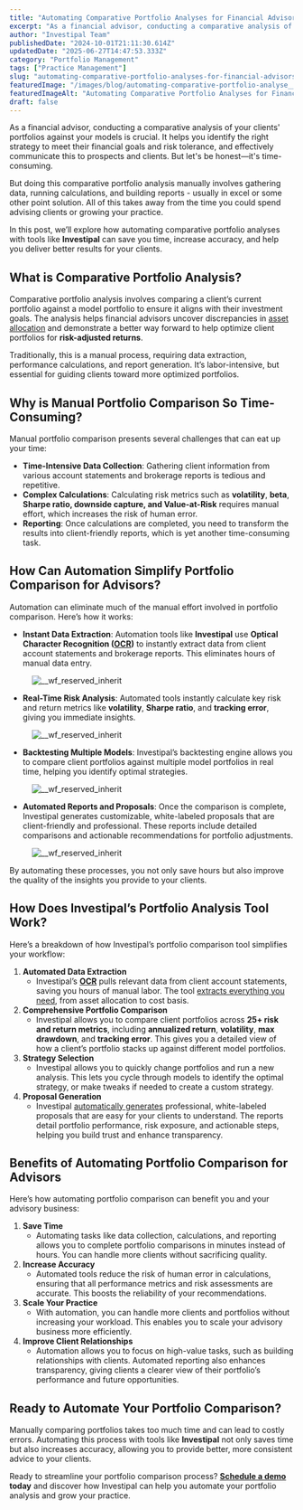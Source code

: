 ```yaml
---
title: "Automating Comparative Portfolio Analyses for Financial Advisors: Save Time and Optimize Client Portfolios"
excerpt: "As a financial advisor, conducting a comparative analysis of your clients' portfolios against your models is crucial."
author: "Investipal Team"
publishedDate: "2024-10-01T21:11:30.614Z"
updatedDate: "2025-06-27T14:47:53.333Z"
category: "Portfolio Management"
tags: ["Practice Management"]
slug: "automating-comparative-portfolio-analyses-for-financial-advisors-save-time-and-optimize-client-portfolios"
featuredImage: "/images/blog/automating-comparative-portfolio-analyse__66fc6415fe828c6b5b9743c3_Automating_20Comparative_.png"
featuredImageAlt: "Automating Comparative Portfolio Analyses for Financial Advisors: Save Time and Optimize Client Portfolios"
draft: false
---
```

<p id="">As a financial advisor, conducting a comparative analysis of your clients' portfolios against your models is crucial. It helps you identify the right strategy to meet their financial goals and risk tolerance, and effectively communicate this to prospects and clients. But let's be honest—it's time-consuming.</p><p id="">But doing this comparative portfolio analysis manually involves gathering data, running calculations, and building reports - usually in excel or some other point solution. All of this takes away from the time you could spend advising clients or growing your practice.</p><p id="">In this post, we’ll explore how automating comparative portfolio analyses with tools like <strong id="">Investipal</strong> can save you time, increase accuracy, and help you deliver better results for your clients.</p><h2 id="">What is Comparative Portfolio Analysis?</h2><p id="">Comparative portfolio analysis involves comparing a client’s current portfolio against a model portfolio to ensure it aligns with their investment goals. The analysis helps financial advisors uncover discrepancies in <a href="/features/asset-allocation">asset allocation</a> and demonstrate a better way forward to help optimize client portfolios for <strong id="">risk-adjusted returns</strong>.</p><p id="">Traditionally, this is a manual process, requiring data extraction, performance calculations, and report generation. It’s labor-intensive, but essential for guiding clients toward more optimized portfolios.</p><h2 id="">Why is Manual Portfolio Comparison So Time-Consuming?</h2><p id="">Manual portfolio comparison presents several challenges that can eat up your time:</p><ul id=""><li id=""><strong id="">Time-Intensive Data Collection</strong>: Gathering client information from various account statements and brokerage reports is tedious and repetitive.</li><li id=""><strong id="">Complex Calculations</strong>: Calculating risk metrics such as <strong id="">volatility</strong>, <strong id="">beta</strong>, <strong id="">Sharpe ratio, downside capture, and Value-at-Risk</strong> requires manual effort, which increases the risk of human error.</li><li id=""><strong id="">Reporting</strong>: Once calculations are completed, you need to transform the results into client-friendly reports, which is yet another time-consuming task.</li></ul><h2 id="">How Can Automation Simplify Portfolio Comparison for Advisors?</h2><p id="">Automation can eliminate much of the manual effort involved in portfolio comparison. Here’s how it works:</p><ul id=""><li id=""><strong id="">Instant Data Extraction</strong>: Automation tools like <strong id="">Investipal</strong> use <strong id="">Optical Character Recognition (<a href="/features/automated-statement-scanner">OCR</a>)</strong> to instantly extract data from client account statements and brokerage reports. This eliminates hours of manual data entry.</li></ul><figure id="" class="w-richtext-figure-type-image w-richtext-align-fullwidth" style="max-width:1920px" data-rt-type="image" data-rt-align="fullwidth" data-rt-max-width="1920px"><div id=""><img src="/images/blog/automating-comparative-portfolio-analyse__66e1e8ffe0dd84eec0c6ee68_66e1e66b8a111031d5c1f5fa_.png" loading="lazy" alt="__wf_reserved_inherit" width="auto" height="auto" id=""></div></figure><ul id=""><li id=""><strong id="">Real-Time Risk Analysis</strong>: Automated tools instantly calculate key risk and return metrics like <strong id="">volatility</strong>, <strong id="">Sharpe ratio</strong>, and <strong id="">tracking error</strong>, giving you immediate insights.</li></ul><figure id="" class="w-richtext-figure-type-image w-richtext-align-fullwidth" style="max-width:2240px" data-rt-type="image" data-rt-align="fullwidth" data-rt-max-width="2240px"><div id=""><img src="/images/blog/automating-comparative-portfolio-analyse__66fc658125007780b1ec3632_66fc6453c41f4edf6f60392f_.png" loading="lazy" alt="__wf_reserved_inherit" width="auto" height="auto" id=""></div></figure><ul id=""><li id=""><strong id="">Backtesting Multiple Models</strong>: Investipal’s backtesting engine allows you to compare client portfolios against multiple model portfolios in real time, helping you identify optimal strategies.</li></ul><figure id="" class="w-richtext-figure-type-image w-richtext-align-fullwidth" style="max-width:2240px" data-rt-type="image" data-rt-align="fullwidth" data-rt-max-width="2240px"><div id=""><img src="/images/blog/automating-comparative-portfolio-analyse__66fc658225007780b1ec363b_66fc645b4a4db8c90afc114a_.png" loading="lazy" alt="__wf_reserved_inherit" width="auto" height="auto" id=""></div></figure><ul id=""><li id=""><strong id="">Automated Reports and Proposals</strong>: Once the comparison is complete, Investipal generates customizable, white-labeled proposals that are client-friendly and professional. These reports include detailed comparisons and actionable recommendations for portfolio adjustments.</li></ul><figure id="" class="w-richtext-figure-type-image w-richtext-align-fullwidth" style="max-width:2240px" data-rt-type="image" data-rt-align="fullwidth" data-rt-max-width="2240px"><div id=""><img src="/images/blog/automating-comparative-portfolio-analyse__66e1e900e0dd84eec0c6ee7f_66e1e68880ff78aa82c4f362_.png" loading="lazy" alt="__wf_reserved_inherit" width="auto" height="auto" id=""></div></figure><p id="">By automating these processes, you not only save hours but also improve the quality of the insights you provide to your clients.</p><h2 id="">How Does Investipal’s Portfolio Analysis Tool Work?</h2><p id="">Here’s a breakdown of how Investipal’s portfolio comparison tool simplifies your workflow:</p><ol start=""><li><strong id="">Automated Data Extraction</strong>‍<ul><li>Investipal’s <strong id=""><a href="/features/automated-statement-scanner">OCR</a></strong> pulls relevant data from client account statements, saving you hours of manual labor. The tool <a href="/blog/how-to-extract-account-statement-portfolio-holdings-from-pdfs-using-ai" id="">extracts everything you need</a>, from asset allocation to cost basis.</li></ul></li><li><strong>Comprehensive Portfolio Comparison</strong>‍<ul><li>Investipal allows you to compare client portfolios across <strong id="">25+ risk and return metrics</strong>, including <strong id="">annualized return</strong>, <strong id="">volatility</strong>, <strong id="">max drawdown</strong>, and <strong id="">tracking error</strong>. This gives you a detailed view of how a client’s portfolio stacks up against different model portfolios.<strong>‍</strong></li></ul></li><li><strong>Strategy Selection</strong>‍<ul><li>Investipal allows you to quickly change portfolios and run a new analysis. This lets you cycle through models to identify the optimal strategy, or make tweaks if needed to create a custom strategy.<strong>‍</strong></li></ul></li><li><strong>Proposal Generation</strong><ul><li><strong>‍</strong>Investipal <a href="/blog/how-to-automate-sales-and-compliance-for-rias-maximize-efficiency-with-a-streamlined-process">automatically generates</a> professional, white-labeled proposals that are easy for your clients to understand. The reports detail portfolio performance, risk exposure, and actionable steps, helping you build trust and enhance transparency.</li></ul></li></ol><h2 id="">Benefits of Automating Portfolio Comparison for Advisors</h2><p id="">Here’s how automating portfolio comparison can benefit you and your advisory business:</p><ol start=""><li>‍<strong id="">Save Time</strong><ul><li><strong id="">‍</strong>Automating tasks like data collection, calculations, and reporting allows you to complete portfolio comparisons in minutes instead of hours. You can handle more clients without sacrificing quality.<strong id="">‍</strong></li></ul></li><li><strong id="">Increase Accuracy</strong>‍<ul><li>Automated tools reduce the risk of human error in calculations, ensuring that all performance metrics and risk assessments are accurate. This boosts the reliability of your recommendations.<strong id="">‍</strong></li></ul></li><li><strong id="">Scale Your Practice</strong>‍<ul><li>With automation, you can handle more clients and portfolios without increasing your workload. This enables you to scale your advisory business more efficiently.<strong id="">‍</strong></li></ul></li><li><strong id="">Improve Client Relationships</strong>‍<ul><li>Automation allows you to focus on high-value tasks, such as building relationships with clients. Automated reporting also enhances transparency, giving clients a clearer view of their portfolio’s performance and future opportunities.</li></ul></li></ol><h2 id="">Ready to Automate Your Portfolio Comparison?</h2><p id="">Manually comparing portfolios takes too much time and can lead to costly errors. Automating this process with tools like <strong id="">Investipal</strong> not only saves time but also increases accuracy, allowing you to provide better, more consistent advice to your clients.</p><p id="">Ready to streamline your portfolio comparison process? <a href="/book-a-demo" id=""><strong id="">Schedule a demo </strong></a><strong id="">today</strong> and discover how Investipal can help you automate your portfolio analysis and grow your practice.</p>